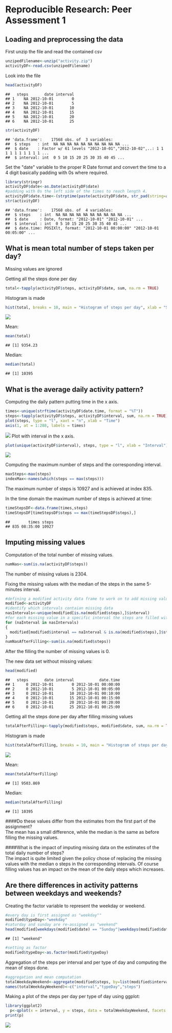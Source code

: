 # Reproducible Research: Peer Assessment 1




## Loading and preprocessing the data  

First unzip the file and read the contained csv

```r
unzipedFilename<-unzip("activity.zip")
activityDF<-read.csv(unzipedFilename)
```

Look into the file

```r
head(activityDF)
```

```
##   steps       date interval
## 1    NA 2012-10-01        0
## 2    NA 2012-10-01        5
## 3    NA 2012-10-01       10
## 4    NA 2012-10-01       15
## 5    NA 2012-10-01       20
## 6    NA 2012-10-01       25
```

```r
str(activityDF)
```

```
## 'data.frame':	17568 obs. of  3 variables:
##  $ steps   : int  NA NA NA NA NA NA NA NA NA NA ...
##  $ date    : Factor w/ 61 levels "2012-10-01","2012-10-02",..: 1 1 1 1 1 1 1 1 1 1 ...
##  $ interval: int  0 5 10 15 20 25 30 35 40 45 ...
```

Set the "date" variable to the proper R Date format and convert the time to a 4 digit basically padding with 0s where required.


```r
library(stringr)
activityDF$date<-as.Date(activityDF$date)
#padding with 0s the left side of the times to reach length 4.
activityDF$date.time<-(strptime(paste(activityDF$date, str_pad(string=as.character(activityDF$interval), width = 4, side = "left", pad = "0")), "%Y-%m-%d %H%M"))
str(activityDF)
```

```
## 'data.frame':	17568 obs. of  4 variables:
##  $ steps    : int  NA NA NA NA NA NA NA NA NA NA ...
##  $ date     : Date, format: "2012-10-01" "2012-10-01" ...
##  $ interval : int  0 5 10 15 20 25 30 35 40 45 ...
##  $ date.time: POSIXlt, format: "2012-10-01 00:00:00" "2012-10-01 00:05:00" ...
```

## What is mean total number of steps taken per day?

Missing values are ignored

Getting all the steps done per day

```r
total<-tapply(activityDF$steps, activityDF$date, sum, na.rm = TRUE)
```
Histogram is made

```r
hist(total, breaks = 10, main = "Histogram of steps per day", xlab = "Steps per day")
```

![](PA1_template_files/figure-html/unnamed-chunk-6-1.png)

Mean:

```r
mean(total)
```

```
## [1] 9354.23
```
Median:

```r
median(total)
```

```
## [1] 10395
```

## What is the average daily activity pattern?

Computing the daily pattern putting time in the x axis.

```r
times<-unique(strftime(activityDF$date.time, format = "%T"))
steps<-tapply(activityDF$steps, activityDF$interval, sum, na.rm = TRUE)
plot(steps, type = "l", xaxt = "n", xlab = "Time")
axis(1, at = 1:288, labels = times)
```

![](PA1_template_files/figure-html/unnamed-chunk-9-1.png)
Plot with interval in the x axis.

```r
plot(unique(activityDF$interval), steps, type = "l", xlab = "Interval")
```

![](PA1_template_files/figure-html/unnamed-chunk-10-1.png)

Computing the maximum number of steps and the corresponding interval.

```r
maxSteps<-max(steps)
indexMax<-names(which(steps == max(steps)))
```
The maximum number of steps is 10927 and is achieved at index 835.


In the time domain the maximum number of steps is achieved at time:

```r
timeStepsDF<-data.frame(times,steps)
timeStepsDF[timeStepsDF$steps == max(timeStepsDF$steps),]
```

```
##        times steps
## 835 08:35:00 10927
```


## Imputing missing values

Computation of the total number of missing values.

```r
numNas<-sum(is.na(activityDF$steps))
```

The number of missing values is 2304.


Fixing the missing values with the median of the steps in the same 5-minutes interval.

```r
#defining a modified activity data frame to work on to add missing values
modified<-activityDF
#identify which intervals contaian missing data
nasIntervals<-unique(modified[is.na(modified$steps),]$interval)
#for each missing value in a specific interval the steps are filled with the median for that interval 
for (naInterval in nasIntervals)
{
  modified[modified$interval == naInterval & is.na(modified$steps),]$steps<-median(modified[modified$interval == naInterval,]$steps, na.rm = TRUE)
}
numNasAfterFilling<-sum(is.na(modified$steps))
```

After the filling the number of missing values is 0.

The new data set without missing values:

```r
head(modified)
```

```
##   steps       date interval           date.time
## 1     0 2012-10-01        0 2012-10-01 00:00:00
## 2     0 2012-10-01        5 2012-10-01 00:05:00
## 3     0 2012-10-01       10 2012-10-01 00:10:00
## 4     0 2012-10-01       15 2012-10-01 00:15:00
## 5     0 2012-10-01       20 2012-10-01 00:20:00
## 6     0 2012-10-01       25 2012-10-01 00:25:00
```
Getting all the steps done per day after filling missing values

```r
totalAfterFilling<-tapply(modified$steps, modified$date, sum, na.rm = TRUE)
```
Histogram is made

```r
hist(totalAfterFilling, breaks = 10, main = "Histogram of steps per day after filling missing values", xlab = "Steps per day")
```

![](PA1_template_files/figure-html/unnamed-chunk-17-1.png)

Mean:

```r
mean(totalAfterFilling)
```

```
## [1] 9503.869
```
Median:

```r
median(totalAfterFilling)
```

```
## [1] 10395
```


####Do these values differ from the estimates from the first part of the assignment?  
The mean has a small difference, while the median is the same as before filling the missing values.  

####What is the impact of imputing missing data on the estimates of the total daily number of steps?  
The impact is quite limited given the policy chose of replacing the missing values with the median o steps in the corresponding intervals. Of course filling values has an impact on the mean of the daily steps which increases.



## Are there differences in activity patterns between weekdays and weekends?

Creating the factor variable to represent the weekday or weekend.

```r
#every day is first assigned as "weekday""
modified$typeDay<-"weekday"
#saturday and sunday are re-assigned as "weekend"
head(modified[weekdays(modified$date) == "Sunday"|weekdays(modified$date) == "Saturday",]$typeDay<-"weekend")
```

```
## [1] "weekend"
```

```r
#setting as factor
modified$typeDay<-as.factor(modified$typeDay)
```

Aggregation of the steps per interval and per type of day and computing the mean of steps done. 

```r
#aggregation and mean computation
totalWeekdayWeekend<-aggregate(modified$steps, by=list(modified$interval,modified$typeDay),mean)
names(totalWeekdayWeekend)<-c("interval","typeDay","steps")
```

Making a plot of the steps per day per type of day using ggplot:

```r
library(ggplot2)
  p<-qplot(x = interval, y = steps, data = totalWeekdayWeekend, facets = .~typeDay, xlab = "Interval", ylab = "number of steps", main = "Number of steps per type of day") + geom_line()
print(p)
```

![](PA1_template_files/figure-html/unnamed-chunk-22-1.png)



